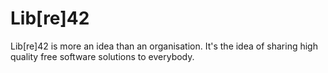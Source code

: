 # Lib[re]42

Lib[re]42 is more an idea than an organisation. It's the idea of sharing high quality free software solutions to everybody.

